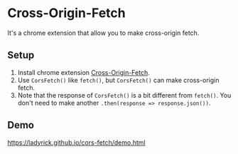 # Cross-Origin-Fetch
It's a chrome extension that allow you to make cross-origin fetch.

## Setup

1. Install chrome extension <a href="https://chrome.google.com/webstore/detail/cross-origin-fetch/kinhnahcpbhnjhimpbnhnhmobkpmgkok">Cross-Origin-Fetch</a>.
1. Use `CorsFetch()` like `fetch()`, but `CorsFetch()` can make cross-origin fetch.
1. Note that the response of `CorsFetch()` is a bit different from `fetch()`. You don't need to make another `.then(response => response.json())`.

## Demo

https://ladyrick.github.io/cors-fetch/demo.html
